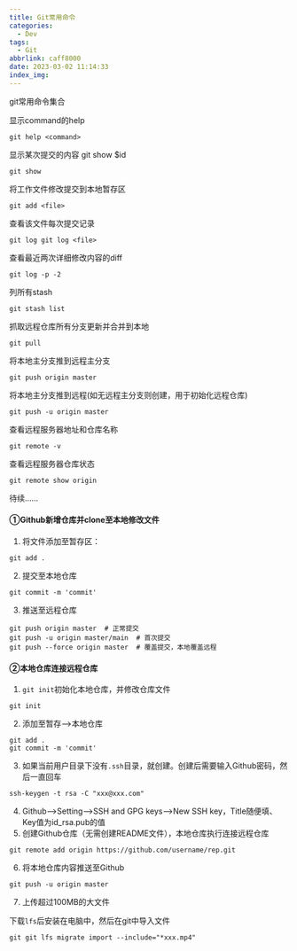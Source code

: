 ```yaml
---
title: Git常用命令
categories:
  - Dev
tags:
  - Git
abbrlink: caff8000
date: 2023-03-02 11:14:33
index_img:
---
```


<!-- more -->
<!-- categories:Dev、Ops、Study、Sth、News、work-->
<!-- tags: 
Python、MySQL、LeetCode、机器学习、Linux、Big Data、Java、BlockChain、Docker、Web 、分布式、
Maven、数据结构、JVM、JavaScript、Crontab、Shell、Ubuntu、VPN、NodeJS、String、VM、Hadoop、
Life、树莓派、Git、Hexo、算法、运维、网络、看法、电影、美学、写作、哲学、文档、绘画、前端、
历史、政治、社会、导购
 -->
git常用命令集合

显示command的help  

```
git help <command> 
```

显示某次提交的内容 git show $id  

```
git show 
```

将工作文件修改提交到本地暂存区  

```
git add <file> 
```

 查看该文件每次提交记录  

```
git log git log <file>
```

查看最近两次详细修改内容的diff  

```
git log -p -2 
```

列所有stash  

```.
git stash list
```

抓取远程仓库所有分支更新并合并到本地  

```
git pull
```

将本地主分支推到远程主分支  

```
git push origin master
```

将本地主分支推到远程(如无远程主分支则创建，用于初始化远程仓库)  

```
git push -u origin master
```

查看远程服务器地址和仓库名称  

```
git remote -v
```

 查看远程服务器仓库状态  

```
git remote show origin
```

待续……



#### ①Github新增仓库并clone至本地修改文件

1. 将文件添加至暂存区：

```
git add .
```

2. 提交至本地仓库

```
git commit -m 'commit'
```

3. 推送至远程仓库

```
git push origin master  # 正常提交
git push -u origin master/main  # 首次提交
git push --force origin master  # 覆盖提交，本地覆盖远程
```



#### ②本地仓库连接远程仓库

1. `git init`初始化本地仓库，并修改仓库文件

```
git init
```

2. 添加至暂存—>本地仓库

```
git add .
git commit -m 'commit'
```

3. 如果当前用户目录下没有`.ssh`目录，就创建。创建后需要输入Github密码，然后一直回车

```
ssh-keygen -t rsa -C "xxx@xxx.com"
```

4. Github—>Setting—>SSH and GPG keys—>New SSH key，Title随便填、Key值为id_rsa.pub的值
5. 创建Github仓库（无需创建README文件），本地仓库执行连接远程仓库

```
git remote add origin https://github.com/username/rep.git
```

6. 将本地仓库内容推送至Github

```
git push -u origin master
```

7. 上传超过100MB的大文件

下载`lfs`后安装在电脑中，然后在git中导入文件
```
git git lfs migrate import --include="*xxx.mp4"
